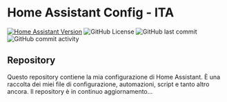 # Home Assistant Config - ITA
[![Home Assistant Version](https://img.shields.io/badge/HA%20Version-2025.1.3%20-blue?style=for-the-badge)](https://github.com/home-assistant/core/releases/tag/2025.1.3)
![GitHub License](https://img.shields.io/github/license/antoniochiumiento/Home-Assistant-Config-ITA?style=for-the-badge)
![GitHub last commit](https://img.shields.io/github/last-commit/antoniochiumiento/Home-Assistant-Config-ITA?style=for-the-badge)
![GitHub commit activity](https://img.shields.io/github/commit-activity/w/antoniochiumiento/Home-Assistant-Config-ITA?style=for-the-badge)

## Repository
Questo repository contiene la mia configurazione di Home Assistant. È una raccolta dei miei file di configurazione, automazioni, script e tanto altro ancora.
Il repository è in continuo aggiornamento...

